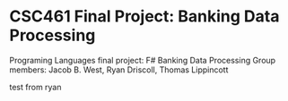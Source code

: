 # CSC461 Final Project: Banking Data Processing

Programing Languages final project: F# Banking Data Processing
Group members: Jacob B. West, Ryan Driscoll, Thomas Lippincott

test from ryan
